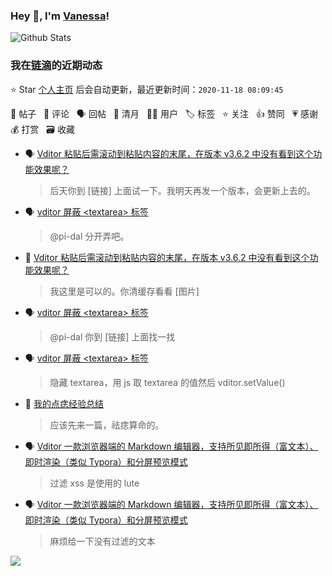 ### Hey 👋, I'm [Vanessa](http://vanessa.b3log.org/)!

![Github Stats](https://github-readme-stats.vercel.app/api?username=Vanessa219&show_icons=true)

<!--events start -->

### 我在[链滴](https://ld246.com)的近期动态

⭐️ Star [个人主页](https://github.com/Vanessa219/Vanessa219) 后会自动更新，最近更新时间：`2020-11-18 08:09:45`

📝 帖子 &nbsp; 💬 评论 &nbsp; 🗣 回帖 &nbsp; 🌙 清月 &nbsp; 👨‍💻 用户 &nbsp; 🏷️ 标签 &nbsp; ⭐️ 关注 &nbsp; 👍 赞同 &nbsp; 💗 感谢 &nbsp; 💰 打赏 &nbsp; 🗃 收藏

* 🗣 [Vditor 粘贴后需滚动到粘贴内容的末尾，在版本 v3.6.2 中没有看到这个功能效果呢？](https://ld246.com/article/1605410523094/comment/1605624909268#comments)

  > 后天你到 [链接] 上面试一下。我明天再发一个版本，会更新上去的。
* 🗣 [vditor 屏蔽 &lt;textarea&gt; 标签](https://ld246.com/article/1604722110595/comment/1605353235747#comments)

  > @pi-dal 分开弄吧。
* 💬 [Vditor 粘贴后需滚动到粘贴内容的末尾，在版本 v3.6.2 中没有看到这个功能效果呢？](https://ld246.com/article/1605410523094/comment/1605419034827#comments)

  > 我这里是可以的。你清缓存看看 [图片]
* 🗣 [vditor 屏蔽 &lt;textarea&gt; 标签](https://ld246.com/article/1604722110595/comment/1605353235747#comments)

  > @pi-dal 你到 [链接] 上面找一找
* 🗣 [vditor 屏蔽 &lt;textarea&gt; 标签](https://ld246.com/article/1604722110595/comment/1605353235747#comments)

  > 隐藏 textarea，用 js 取 textarea 的值然后 vditor.setValue()
* 💬 [我的点痣经验总结](https://ld246.com/article/1604900793724/comment/1605242744488#comments)

  > 应该先来一篇，祛痣算命的。
* 🗣 [Vditor 一款浏览器端的 Markdown 编辑器，支持所见即所得（富文本）、即时渲染（类似 Typora）和分屏预览模式](https://ld246.com/article/1549638745630/comment/1604975831913#comments)

  > 过滤 xss 是使用的 lute
* 🗣 [Vditor 一款浏览器端的 Markdown 编辑器，支持所见即所得（富文本）、即时渲染（类似 Typora）和分屏预览模式](https://ld246.com/article/1549638745630/comment/1604975831913#comments)

  > 麻烦给一下没有过滤的文本


<!--events end -->

<a title="Hits" target="_blank" href="https://github.com/Vanessa219/Vanessa219"><img src="https://hits.b3log.org/Vanessa219/Vanessa219.svg"></a>
